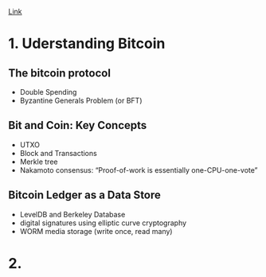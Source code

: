 [Link](https://bitcoinsv.academy/lesson/2/understanding-bitcoin/understanding-bitcoin-assessment-no-2)

# 1. Uderstanding Bitcoin
## The bitcoin protocol
- Double Spending
- Byzantine Generals Problem (or BFT)
## Bit and Coin: Key Concepts
- UTXO 
- Block and Transactions
- Merkle tree
- Nakamoto consensus: “Proof-of-work is essentially one-CPU-one-vote”
## Bitcoin Ledger as a Data Store
- LevelDB and Berkeley Database
- digital signatures using elliptic curve cryptography
- WORM media storage (write once, read many) 
# 2. 

